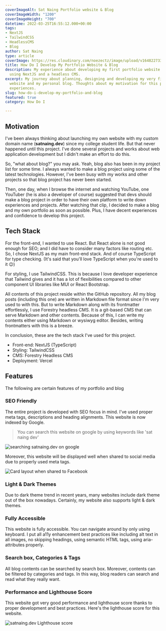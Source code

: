```yaml
---
coverImageAlt: Sat Naing Portfolio website & Blog
coverImageWidth: "1200"
coverImageHeight: "700"
datetime: 2022-03-25T16:55:12.000+00:00
tags:
- NextJS
- TailwindCSS
- HeadlessCMS
- Blog
author: Sat Naing
type: article
coverImage: https://res.cloudinary.com/noezectz/image/upload/v1648227332/SatNaing/satnaing-portfolio-and-blog_z3lxkb.png
title: How Do I Develop My Portfolio Website & Blog
description: My experience about developing my first portfolio website and a blog
  using NextJS and a headless CMS.
excerpt: My journey about planning, designing and developing my very first portfolio
  website and my personal blog. Thoughts about my motivation for this project and
  experiences.
slug: how-do-i-develop-my-portfolio-and-blog
featured: true
category: How Do I

---
```

## Motivation

I've been always thinking about launching my own website with my custom domain name (**satnaing.dev**) since my college student life. But that never happened until this project. I've done several projects and works about web application development but I didn't make an effort to do this.

So, "what about blog?" you may ask. Yeah, blog also has been in my  project list for some time. I always wanted to make a blog project using some of the latest technologies. However, I've been busy with my works and other projects so that blog project has never been started.

Then, one day, when I browse the internet and watching YouTube, one YouTuber (he is also a developer of course) suggested that devs should make a blog project in order to have their own platform to write down experiences and projects. After watching that clip, I decided to make a blog and my own portfolio as soon as possible. Plus, I have decent experiences and confidence to develop this project.

## Tech Stack

For the front-end, I wanted to use React. But React alone is not good enough for SEO; and I did have to consider many factors like routing etc. So, I chose NextJS as my main front-end stack. And of course TypeScript for type checking. (It's said that you'll love TypeScript when you're used to it 😉)

For styling, I use TailwindCSS. This is because I love developer experience that Tailwind gives and it has a lot of flexibilities compared to other component UI libraries like MUI or React Bootstrap.

All contents of this project reside within the GitHub repository. All my blog posts (including this one) are written in Markdown file format since I'm very used to with this. But to write Markdown along with its frontmatter effortlessly, I use Forestry headless CMS. It is a git-based CMS that can serve Markdown and other contents. Because of this, I can write my contents either using Markdown or wysiwyg editor. Besides, writing frontmatters with this is a breeze.

In conclusion, these are the tech stack I've used for this project.

* Front-end: NextJS (TypeScript)
* Styling: TailwindCSS
* CMS: Forestry Headless CMS
* Deployment: Vercel

## Features

The following are certain features of my portfolio and blog

### SEO Friendly

The entire project is developed with SEO focus in mind. I've used proper meta tags, descriptions and heading alignments. This website is now indexed by Google.

> You can search this website on google by using keywords like 'sat naing dev'

![searching satnaing.dev on google](https://res.cloudinary.com/noezectz/image/upload/v1648231400/SatNaing/satnaing-on-google_asflq6.png "satnaing.dev is indexed")

Moreover, this website will be displayed well when shared to social media due to properly used meta tags.

![Card layout when shared to Facebook](https://res.cloudinary.com/noezectz/image/upload/v1648231679/SatNaing/satnaing-dev-on-facebook_zyth0m.png "Card layout when shared to Facebook")

### Light & Dark Themes

Due to dark theme trend in recent years, many websites include dark theme out of the box nowadays. Certainly, my website also supports light & dark themes.

### Fully Accessible

This website is fully accessible. You can navigate around by only using keyboard. I put all a11y enhancement best practices like including alt text in all images, no skipping headings, using semantic HTML tags, using aria-attributes properly.

### Search box, Categories & Tags

All blog contents can be searched by search box. Moreover, contents can be filtered by categories and tags. In this way, blog readers can search and read what they really want.

### Performance and Lighthouse Score

This website got very good performance and lighthouse score thanks to proper development and best practices. Here's the lighthouse score for this website.

![satnaing.dev Lighthouse score](https://user-images.githubusercontent.com/53733092/159957822-7082e459-11e9-4616-8f1e-49d0881f7cbb.png "satnaing.dev Lighthouse score")